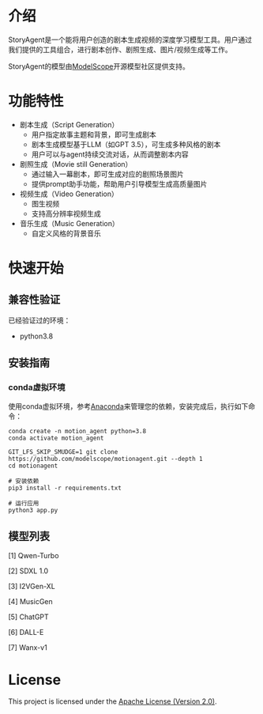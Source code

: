 # 介绍

StoryAgent是一个能将用户创造的剧本生成视频的深度学习模型工具。用户通过我们提供的工具组合，进行剧本创作、剧照生成、图片/视频生成等工作。

StoryAgent的模型由[ModelScope](https://github.com/modelscope/modelscope)开源模型社区提供支持。


# 功能特性

- 剧本生成（Script Generation）
  - 用户指定故事主题和背景，即可生成剧本
  - 剧本生成模型基于LLM（如GPT 3.5），可生成多种风格的剧本
  - 用户可以与agent持续交流对话，从而调整剧本内容
- 剧照生成（Movie still Generation）
  - 通过输入一幕剧本，即可生成对应的剧照场景图片
  - 提供prompt助手功能，帮助用户引导模型生成高质量图片
- 视频生成（Video Generation）
  - 图生视频
  - 支持高分辨率视频生成
- 音乐生成（Music Generation）
  - 自定义风格的背景音乐



# 快速开始

## 兼容性验证

已经验证过的环境：

- python3.8


## 安装指南

### conda虚拟环境

使用conda虚拟环境，参考[Anaconda](https://docs.anaconda.com/anaconda/install/)来管理您的依赖，安装完成后，执行如下命令：

```shell
conda create -n motion_agent python=3.8
conda activate motion_agent

GIT_LFS_SKIP_SMUDGE=1 git clone https://github.com/modelscope/motionagent.git --depth 1
cd motionagent

# 安装依赖
pip3 install -r requirements.txt

# 运行应用
python3 app.py
```

## 模型列表

[1]  Qwen-Turbo

[2]  SDXL 1.0

[3]  I2VGen-XL

[4]  MusicGen

[5]  ChatGPT

[6]  DALL-E

[7]  Wanx-v1

# License

This project is licensed under the [Apache License (Version 2.0)](https://github.com/modelscope/modelscope/blob/master/LICENSE).


